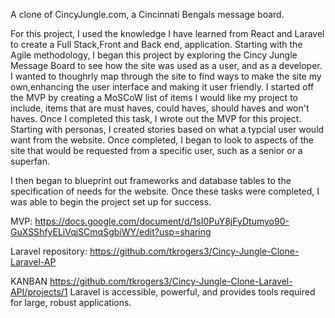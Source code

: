 A clone of CincyJungle.com, a Cincinnati Bengals message board.

For this project, I used the knowledge I have learned from React and Laravel to create a Full Stack,Front and Back end, application. Starting with the Agile methodology, I began this project by exploring the Cincy Jungle Message Board to see how the site was used as a user, and as a developer. I wanted to thoughrly map through the site to find ways to make the site my own,enhancing the user interface and making it user friendly. I started off the MVP by creating a MoSCoW list of items I would like my project to include, items that are must haves, could haves, should haves and won't haves. Once I completed this task, I wrote out the MVP for this project. Starting with personas, I created stories based on what a typcial user would want from the website. Once completed, I began to look to aspects of the site that would be requested from a specific user, such as a senior or a superfan.

I then began to blueprint out frameworks and database tables to the specification of needs for the website. Once these tasks were completed, I was able to begin the project set up for success.

MVP: https://docs.google.com/document/d/1sI0PuY8jFyDtumyo90-GuXSShfyELiVqjSCmqSgbiWY/edit?usp=sharing

Laravel repository: https://github.com/tkrogers3/Cincy-Jungle-Clone-Laravel-AP

KANBAN https://github.com/tkrogers3/Cincy-Jungle-Clone-Laravel-API/projects/1
Laravel is accessible, powerful, and provides tools required for large, robust applications.

